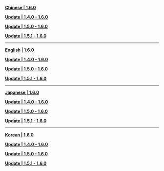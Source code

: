 **[Chinese | 1.6.0](https://autopatchcnws.yuanshen.com/client_app/pc_mihoyo/20210609_cda4068353f840c3/Audio_Chinese_1.6.0.zip)**

**[Update | 1.4.0 - 1.6.0](https://autopatchcnws.yuanshen.com/client_app/update/hk4e_cn/18/zh-cn_1.4.0_1.6.0_diff_naqEgQzM8uPlGeAV.zip)**

**[Update | 1.5.0 - 1.6.0](https://autopatchcnws.yuanshen.com/client_app/update/hk4e_cn/18/zh-cn_1.5.0_1.6.0_diff_9yMPd60SJzupQaCm.zip)**

**[Update | 1.5.1 - 1.6.0](https://autopatchcnws.yuanshen.com/client_app/update/hk4e_cn/18/zh-cn_1.5.1_1.6.0_diff_KG40Zb8kXh6VUfI3.zip)**

---

**[English | 1.6.0](https://autopatchcnws.yuanshen.com/client_app/pc_mihoyo/20210609_cda4068353f840c3/Audio_English(US)_1.6.0.zip)**

**[Update | 1.4.0 - 1.6.0](https://autopatchcnws.yuanshen.com/client_app/update/hk4e_cn/18/en-us_1.4.0_1.6.0_diff_jiWutbXgaK7EIPVS.zip)**

**[Update | 1.5.0 - 1.6.0](https://autopatchcnws.yuanshen.com/client_app/update/hk4e_cn/18/en-us_1.5.0_1.6.0_diff_wZqVpI0HbFm852uj.zip)**

**[Update | 1.5.1 - 1.6.0](https://autopatchcnws.yuanshen.com/client_app/update/hk4e_cn/18/en-us_1.5.1_1.6.0_diff_ZovaiH8d5qGWmtng.zip)**

---

**[Japanese | 1.6.0](https://autopatchcnws.yuanshen.com/client_app/pc_mihoyo/20210609_cda4068353f840c3/Audio_Japanese_1.6.0.zip)**

**[Update | 1.4.0 - 1.6.0](https://autopatchcnws.yuanshen.com/client_app/update/hk4e_cn/18/ja-jp_1.4.0_1.6.0_diff_hKgExHaeTn07iQrX.zip)**

**[Update | 1.5.0 - 1.6.0](https://autopatchcnws.yuanshen.com/client_app/update/hk4e_cn/18/ja-jp_1.5.0_1.6.0_diff_2fcVTCLa1EoDl6up.zip)**

**[Update | 1.5.1 - 1.6.0](https://autopatchcnws.yuanshen.com/client_app/update/hk4e_cn/18/ja-jp_1.5.1_1.6.0_diff_pc7XmbvhxdRgY3EB.zip)**

---

**[Korean | 1.6.0](https://autopatchcnws.yuanshen.com/client_app/pc_mihoyo/20210609_cda4068353f840c3/Audio_Korean_1.6.0.zip)**

**[Update | 1.4.0 - 1.6.0](https://autopatchcnws.yuanshen.com/client_app/update/hk4e_cn/18/ko-kr_1.4.0_1.6.0_diff_ygu42id7XIqPct8T.zip)**

**[Update | 1.5.0 - 1.6.0](https://autopatchcnws.yuanshen.com/client_app/update/hk4e_cn/18/ko-kr_1.5.0_1.6.0_diff_t01bWHBsoM6z8Fra.zip)**

**[Update | 1.5.1 - 1.6.0](https://autopatchcnws.yuanshen.com/client_app/update/hk4e_cn/18/ko-kr_1.5.1_1.6.0_diff_2hBwtXKCjb1SmrO3.zip)**
